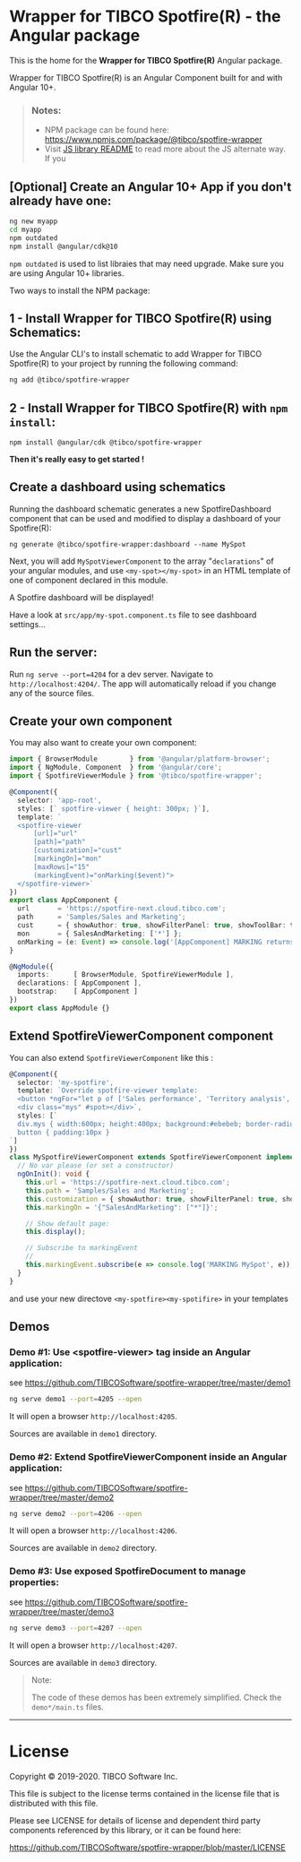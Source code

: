# Wrapper for TIBCO Spotfire(R) - the Angular package

This is the home for the __Wrapper for TIBCO Spotfire(R)__ Angular package.


Wrapper for TIBCO Spotfire(R) is an Angular Component built for and with Angular 10+.

> ### Notes:
> * NPM package can be found here: https://www.npmjs.com/package/@tibco/spotfire-wrapper
> * Visit [JS library README](../../README.md) to read more about the JS alternate way.
> If you 



## [Optional] Create an Angular 10+ App if you don't already have one:
```bash
ng new myapp
cd myapp
npm outdated
npm install @angular/cdk@10
```

`npm outdated` is used to list libraies that may need upgrade. Make sure you are using Angular 10+ libraries. 

Two ways to install the NPM package:
## 1 - Install Wrapper for TIBCO Spotfire(R) using Schematics:

Use the Angular CLI's to install schematic to add Wrapper for TIBCO Spotfire(R) to your project by running the following command:
```bash
ng add @tibco/spotfire-wrapper
```

## 2 - Install Wrapper for TIBCO Spotfire(R) with `npm install`:
```
npm install @angular/cdk @tibco/spotfire-wrapper
```

__Then it's really easy to get started !__


## Create a dashboard using schematics 

Running the dashboard schematic generates a new SpotfireDashboard component that can be used and modified to display a dashboard of your Spotfire(R):

```
ng generate @tibco/spotfire-wrapper:dashboard --name MySpot
```

Next, you will add `MySpotViewerComponent` to the array "`declarations`" of your angular modules, and use `<my-spot></my-spot>` in an HTML template of one of component declared in this module.

A Spotfire dashboard will be displayed!

Have a look at `src/app/my-spot.component.ts` file to see dashboard settings...

## Run the server:

Run `ng serve --port=4204` for a dev server. Navigate to `http://localhost:4204/`. The app will automatically reload if you change any of the source files.


## Create your own component

You may also want to create your own component:

```typescript
import { BrowserModule        } from '@angular/platform-browser';
import { NgModule, Component  } from '@angular/core';
import { SpotfireViewerModule } from '@tibco/spotfire-wrapper';

@Component({
  selector: 'app-root',
  styles: [` spotfire-viewer { height: 300px; }`],
  template: `
  <spotfire-viewer
      [url]="url"
      [path]="path"
      [customization]="cust"
      [markingOn]="mon"
      [maxRows]="15"
      (markingEvent)="onMarking($event)">
  </spotfire-viewer>`
})
export class AppComponent {
  url       = 'https://spotfire-next.cloud.tibco.com';
  path      = 'Samples/Sales and Marketing';
  cust      = { showAuthor: true, showFilterPanel: true, showToolBar: true };
  mon       = { SalesAndMarketing: ['*'] };
  onMarking = (e: Event) => console.log('[AppComponent] MARKING returns', e);
}

@NgModule({
  imports:      [ BrowserModule, SpotfireViewerModule ],
  declarations: [ AppComponent ],
  bootstrap:    [ AppComponent ]
})
export class AppModule {}
```


## Extend SpotfireViewerComponent component

You can also extend `SpotfireViewerComponent` like this : 

```typescript
@Component({
  selector: 'my-spotfire',
  template: `Override spotfire-viewer template:
  <button *ngFor="let p of ['Sales performance', 'Territory analysis', 'Effect of promotions']" (click)="openPage(p)">{{p}}</button>
  <div class="mys" #spot></div>`,
  styles: [`
  div.mys { width:600px; height:400px; background:#ebebeb; border-radius: 20px}
  button { padding:10px }
`]
})
class MySpotfireViewerComponent extends SpotfireViewerComponent implements OnInit {
  // No var please (or set a constructor)
  ngOnInit(): void {
    this.url = 'https://spotfire-next.cloud.tibco.com';
    this.path = 'Samples/Sales and Marketing';
    this.customization = { showAuthor: true, showFilterPanel: true, showToolBar: true } as SpotfireCustomization;
    this.markingOn = '{"SalesAndMarketing": ["*"]}';

    // Show default page:
    this.display();

    // Subscribe to markingEvent
    //
    this.markingEvent.subscribe(e => console.log('MARKING MySpot', e));
  }
}
```

and use your new directove `<my-spotfire><my-spotifire>` in your templates

## Demos


### Demo #1: Use &lt;spotfire-viewer> tag inside an Angular application:

see  https://github.com/TIBCOSoftware/spotfire-wrapper/tree/master/demo1

```bash
ng serve demo1 --port=4205 --open
```

It will open a browser `http://localhost:4205`.

Sources are available in `demo1` directory.

### Demo #2: Extend SpotfireViewerComponent inside an Angular application:

see https://github.com/TIBCOSoftware/spotfire-wrapper/tree/master/demo2

```bash
ng serve demo2 --port=4206 --open
```

It will open a browser `http://localhost:4206`.

Sources are available in `demo2` directory.

### Demo #3: Use exposed SpotfireDocument to manage properties:

see https://github.com/TIBCOSoftware/spotfire-wrapper/tree/master/demo3

```bash
ng serve demo3 --port=4207 --open
```

It will open a browser `http://localhost:4207`.

Sources are available in `demo3` directory.

> Note: 
> 
> The code of these demos has been extremely simplified. Check the `demo*/main.ts` files.

---


# License

  Copyright &copy; 2019-2020. TIBCO Software Inc.

  This file is subject to the license terms contained
  in the license file that is distributed with this file.

  Please see LICENSE for details of license and dependent third party components referenced by this library, or it can be found here:
                                                                                                                                                                                                                                                                                      
https://github.com/TIBCOSoftware/spotfire-wrapper/blob/master/LICENSE

